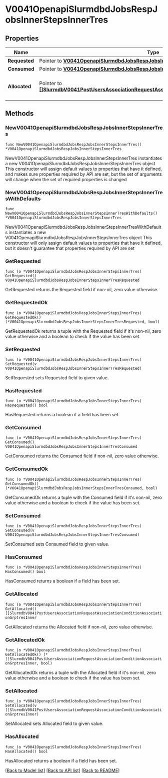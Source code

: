 # V0041OpenapiSlurmdbdJobsRespJobsInnerStepsInnerTres

## Properties

Name | Type | Description | Notes
------------ | ------------- | ------------- | -------------
**Requested** | Pointer to [**V0041OpenapiSlurmdbdJobsRespJobsInnerStepsInnerTresRequested**](V0041OpenapiSlurmdbdJobsRespJobsInnerStepsInnerTresRequested.md) |  | [optional] 
**Consumed** | Pointer to [**V0041OpenapiSlurmdbdJobsRespJobsInnerStepsInnerTresConsumed**](V0041OpenapiSlurmdbdJobsRespJobsInnerStepsInnerTresConsumed.md) |  | [optional] 
**Allocated** | Pointer to [**[]SlurmdbV0041PostUsersAssociationRequestAssociationConditionAssociationGrptresInner**](SlurmdbV0041PostUsersAssociationRequestAssociationConditionAssociationGrptresInner.md) | Trackable resources allocated to the step | [optional] 

## Methods

### NewV0041OpenapiSlurmdbdJobsRespJobsInnerStepsInnerTres

`func NewV0041OpenapiSlurmdbdJobsRespJobsInnerStepsInnerTres() *V0041OpenapiSlurmdbdJobsRespJobsInnerStepsInnerTres`

NewV0041OpenapiSlurmdbdJobsRespJobsInnerStepsInnerTres instantiates a new V0041OpenapiSlurmdbdJobsRespJobsInnerStepsInnerTres object
This constructor will assign default values to properties that have it defined,
and makes sure properties required by API are set, but the set of arguments
will change when the set of required properties is changed

### NewV0041OpenapiSlurmdbdJobsRespJobsInnerStepsInnerTresWithDefaults

`func NewV0041OpenapiSlurmdbdJobsRespJobsInnerStepsInnerTresWithDefaults() *V0041OpenapiSlurmdbdJobsRespJobsInnerStepsInnerTres`

NewV0041OpenapiSlurmdbdJobsRespJobsInnerStepsInnerTresWithDefaults instantiates a new V0041OpenapiSlurmdbdJobsRespJobsInnerStepsInnerTres object
This constructor will only assign default values to properties that have it defined,
but it doesn't guarantee that properties required by API are set

### GetRequested

`func (o *V0041OpenapiSlurmdbdJobsRespJobsInnerStepsInnerTres) GetRequested() V0041OpenapiSlurmdbdJobsRespJobsInnerStepsInnerTresRequested`

GetRequested returns the Requested field if non-nil, zero value otherwise.

### GetRequestedOk

`func (o *V0041OpenapiSlurmdbdJobsRespJobsInnerStepsInnerTres) GetRequestedOk() (*V0041OpenapiSlurmdbdJobsRespJobsInnerStepsInnerTresRequested, bool)`

GetRequestedOk returns a tuple with the Requested field if it's non-nil, zero value otherwise
and a boolean to check if the value has been set.

### SetRequested

`func (o *V0041OpenapiSlurmdbdJobsRespJobsInnerStepsInnerTres) SetRequested(v V0041OpenapiSlurmdbdJobsRespJobsInnerStepsInnerTresRequested)`

SetRequested sets Requested field to given value.

### HasRequested

`func (o *V0041OpenapiSlurmdbdJobsRespJobsInnerStepsInnerTres) HasRequested() bool`

HasRequested returns a boolean if a field has been set.

### GetConsumed

`func (o *V0041OpenapiSlurmdbdJobsRespJobsInnerStepsInnerTres) GetConsumed() V0041OpenapiSlurmdbdJobsRespJobsInnerStepsInnerTresConsumed`

GetConsumed returns the Consumed field if non-nil, zero value otherwise.

### GetConsumedOk

`func (o *V0041OpenapiSlurmdbdJobsRespJobsInnerStepsInnerTres) GetConsumedOk() (*V0041OpenapiSlurmdbdJobsRespJobsInnerStepsInnerTresConsumed, bool)`

GetConsumedOk returns a tuple with the Consumed field if it's non-nil, zero value otherwise
and a boolean to check if the value has been set.

### SetConsumed

`func (o *V0041OpenapiSlurmdbdJobsRespJobsInnerStepsInnerTres) SetConsumed(v V0041OpenapiSlurmdbdJobsRespJobsInnerStepsInnerTresConsumed)`

SetConsumed sets Consumed field to given value.

### HasConsumed

`func (o *V0041OpenapiSlurmdbdJobsRespJobsInnerStepsInnerTres) HasConsumed() bool`

HasConsumed returns a boolean if a field has been set.

### GetAllocated

`func (o *V0041OpenapiSlurmdbdJobsRespJobsInnerStepsInnerTres) GetAllocated() []SlurmdbV0041PostUsersAssociationRequestAssociationConditionAssociationGrptresInner`

GetAllocated returns the Allocated field if non-nil, zero value otherwise.

### GetAllocatedOk

`func (o *V0041OpenapiSlurmdbdJobsRespJobsInnerStepsInnerTres) GetAllocatedOk() (*[]SlurmdbV0041PostUsersAssociationRequestAssociationConditionAssociationGrptresInner, bool)`

GetAllocatedOk returns a tuple with the Allocated field if it's non-nil, zero value otherwise
and a boolean to check if the value has been set.

### SetAllocated

`func (o *V0041OpenapiSlurmdbdJobsRespJobsInnerStepsInnerTres) SetAllocated(v []SlurmdbV0041PostUsersAssociationRequestAssociationConditionAssociationGrptresInner)`

SetAllocated sets Allocated field to given value.

### HasAllocated

`func (o *V0041OpenapiSlurmdbdJobsRespJobsInnerStepsInnerTres) HasAllocated() bool`

HasAllocated returns a boolean if a field has been set.


[[Back to Model list]](../README.md#documentation-for-models) [[Back to API list]](../README.md#documentation-for-api-endpoints) [[Back to README]](../README.md)


